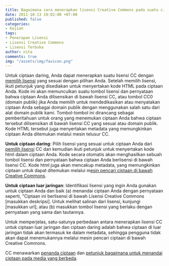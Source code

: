 ```yaml
---
title: Bagaimana cara menerapkan lisensi Creative Commons pada suatu ciptaan?
date: 2011-10-13 19:02:00 +07:00
published: false
categories:
- Kajian
tags:
- Penerapan Lisensi
- Lisensi Creative Commons
- Lisensi Terbuka
author: nita
comments: true
img: "/assets/img/favicon.png"
---
```


Untuk ciptaan daring, Anda dapat menerapkan suatu lisensi CC dengan [memilih lisensi](http://creativecommons.org/choose/) yang sesuai dengan pilihan Anda. Setelah memilih lisensi, ikuti petunjuk yang disediakan untuk menyertakan kode HTML pada ciptaan Anda. Kode ini akan memunculkan suatu tombol lisensi dan pernyataan bahwa ciptaan Anda dilisensikan di bawah lisensi CC, atau tombol CC0 (domain publik) jika Anda memilih untuk mendedikasikan atau menyatakan ciptaan Anda sebagai domain publik dengan menggunakan salah satu dari alat domain publik kami. Tombol-tombol ini dirancang sebagai pemberitahuan untuk orang yang menemukan ciptaan Anda bahwa ciptaan tersebut dilisensikan di bawah lisensi CC yang sesuai atau domain publik. Kode HTML tersebut juga menyertakan metadata yang memungkinkan ciptaan Anda ditemukan melalui mesin telusur CC.

**Untuk ciptaan daring**: Pilih lisensi yang sesuai untuk ciptaan Anda dari [pemilih lisensi](http://creativecommons.org/choose/) CC dan kemudian ikuti petunjuk untuk menyertakan kode html dalam ciptaan Anda. Kode secara otomatis akan menghasilkan sebuah tombol lisensi dan pernyataan bahwa ciptaan Anda berlisensi di bawah lisensi CC. Kode html juga akan mencakup metadata, yang memungkinkan ciptaan untuk dapat ditemukan melalui m[esin pencari ciptaan di bawah Creative Commons](http://search.creativecommons.org/).

**Untuk ciptaan luar jaringan**: Identifikasi lisensi yang ingin Anda gunakan untuk ciptaan Anda dan baik (a) menandai ciptaan Anda dengan pernyataan seperti, "Ciptaan ini berlisensi di bawah Lisensi Creative Commons [masukkan deskripsi]. Untuk melihat salinan dari lisensi, kunjungi [masukkan url]; atau (b) masukkan tombol lisensi yang berlaku dengan pernyataan yang sama dan tautannya.

Untuk memperjelas, satu-satunya perbedaan antara menerapkan lisensi CC untuk ciptaan luar jaringan dan ciptaan daring adalah bahwa ciptaan di luar jaringan tidak akan termasuk ke dalam metadata, sehingga pengguna tidak akan dapat menemukannya melalui mesin pencari ciptaan di bawah Creative Commons.

CC menawarkan [penanda ciptaan](http://wiki.creativecommons.org/Marking/Creators) dan [petunjuk bagaimana untuk menandai ciptaan pada media yang berbeda](http://wiki.creativecommons.org/images/6/61/Creativecommons-licensing-and-marking-your-content_eng.pdf).
